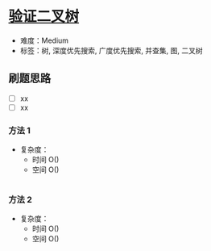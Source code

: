 # [验证二叉树](https://leetcode-cn.com/problems/validate-binary-tree-nodes/)

- 难度：Medium
- 标签：树, 深度优先搜索, 广度优先搜索, 并查集, 图, 二叉树

## 刷题思路

- [ ] xx
- [ ] xx

### 方法 1

- 复杂度：
    - 时间 O()
    - 空间 O()

``` js

```

### 方法 2

- 复杂度：
    - 时间 O()
    - 空间 O()

``` js

```
